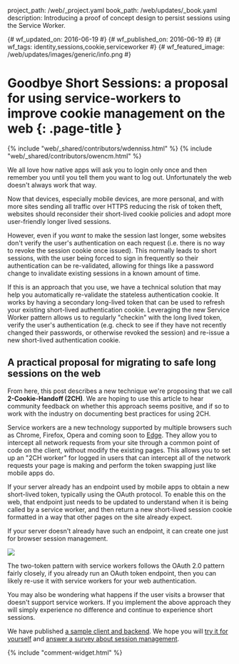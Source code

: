 project_path: /web/_project.yaml
book_path: /web/updates/_book.yaml
description: Introducing a proof of concept design to persist sessions using the Service Worker.

{# wf_updated_on: 2016-06-19 #}
{# wf_published_on: 2016-06-19 #}
{# wf_tags: identity,sessions,cookie,serviceworker #}
{# wf_featured_image: /web/updates/images/generic/info.png #}

# Goodbye Short Sessions: a proposal for using service-workers to improve cookie management on the web {: .page-title }

{% include "web/_shared/contributors/wdenniss.html" %}
{% include "web/_shared/contributors/owencm.html" %}



We all love how native apps will ask you to login only once and then remember you until you tell them you want to log out. Unfortunately the web doesn't always work that way.

Now that devices, especially mobile devices, are more personal, and with more sites sending all traffic over HTTPS reducing the risk of token theft, websites should reconsider their short-lived cookie policies and adopt more user-friendly longer lived sessions.

However, even if you *want* to make the session last longer, some websites don't verify the user's authentication on each request (i.e. there is no way to revoke the session cookie once issued). This normally leads to short sessions, with the user being forced to sign in frequently so their authentication can be re-validated, allowing for things like a password change to invalidate existing sessions in a known amount of time.

If this is an approach that you use, we have a technical solution that may help you automatically re-validate the stateless authentication cookie. It works by having a secondary long-lived token that can be used to refresh your existing short-lived authentication cookie. Leveraging the new Service Worker pattern allows us to regularly "checkin" with the long lived token, verify the user's authentication (e.g. check to see if they have not recently changed their passwords, or otherwise revoked the session) and re-issue a new short-lived authentication cookie.

## A practical proposal for migrating to safe long sessions on the web

From here, this post describes a new technique we're proposing that we call **2-Cookie-Handoff (2CH)**. We are hoping to use this article to hear community feedback on whether this approach seems positive, and if so to work with the industry on documenting best practices for using 2CH.

Service workers are a new technology supported by multiple browsers such as Chrome, Firefox, Opera and coming soon to [Edge](https://developer.microsoft.com/en-us/microsoft-edge/platform/status/serviceworker). They allow you to intercept all network requests from your site through a common point of code on the client, without modify the existing pages. This allows you to set up an "2CH worker" for logged in users that can intercept all of the network requests your page is making and perform the token swapping just like mobile apps do.

If your server already has an endpoint used by mobile apps to obtain a new short-lived token, typically using the OAuth protocol. To enable this on the web, that endpoint just needs to be updated to understand when it is being called by a service worker, and then return a new short-lived session cookie formatted in a way that other pages on the site already expect.

If your server doesn't already have such an endpoint, it can create one just for browser session management.

![](/web/updates/images/2016/06/2-cookie-handoff/sequence_diagram.png)

The two-token pattern with service workers follows the OAuth 2.0 pattern fairly closely, if you already run an OAuth token endpoint, then you can likely re-use it with service workers for your web authentication.

You may also be wondering what happens if the user visits a browser that doesn't support service workers. If you implement the above approach they will simply experience no difference and continue to experience short sessions.

We have published [a sample client and backend](https://github.com/GoogleChrome/two-token-sw). We hope you will [try it for yourself](https://ws-codelab.appspot.com/) and [answer a survey about session management](http://goo.gl/forms/djaMEOgBUb4WEhCz2).


{% include "comment-widget.html" %}
